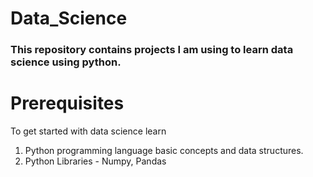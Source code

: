 # Data_Science
### This repository contains projects I am using to learn data science using python.

# Prerequisites
To get started with data science learn
1. Python programming language basic concepts and data structures. 
2. Python Libraries - Numpy, Pandas
